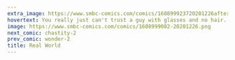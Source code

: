 ```yaml
---
extra_image: https://www.smbc-comics.com/comics/160899923720201226after.png
hovertext: You really just can't trust a guy with glasses and no hair.
image: https://www.smbc-comics.com/comics/1608999082-20201226.png
next_comic: chastity-2
prev_comic: wonder-2
title: Real World
---
```


